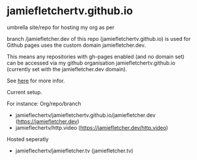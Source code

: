 # jamiefletchertv.github.io
umbrella site/repo for hosting my org as per 

branch /jamiefletcher.dev of this repo
(jamiefletchertv.github.io) is used for Github pages uses the custom domain
jamiefletcher.dev. 

This means any repositories with gh-pages enabled (and no domain set) can be
accessed via my github organisation jamiefletchertv.github.io (currently set
with the jamiefletcher.dev domain). 

See
[here](https://stackoverflow.com/questions/68505452/github-pages-with-single-custom-subdomain-for-multiple-repositories-using-paths)
for more infor. 

Current setup.

For instance:
Org/repo/branch
- jamieflechertv/jamiefletchertv.github.io/jamiefletcher.dev (https://jamiefletcher.dev)
- jamieflechertv/http.video (https://jamiefletcher.dev/http.video)

Hosted seperatly 
- jamieflechertv/jamiefletcher.tv (jamiefletcher.tv)
